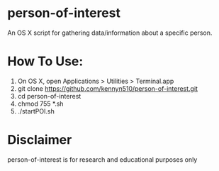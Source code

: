 # person-of-interest
An OS X script for gathering data/information about a specific person.

# How To Use:
1. On OS X, open Applications > Utilities > Terminal.app
2. git clone https://github.com/kennyn510/person-of-interest.git
3. cd person-of-interest
4. chmod 755 *.sh
5. ./startPOI.sh

# Disclaimer
person-of-interest is for research and educational purposes only
